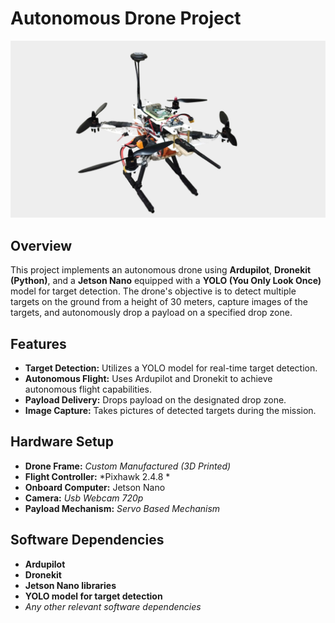 # Autonomous Drone Project

![Drone Image](Drone1.jpeg)

## Overview

This project implements an autonomous drone using **Ardupilot**, **Dronekit (Python)**, and a **Jetson Nano** equipped with a **YOLO (You Only Look Once)** model for target detection. The drone's objective is to detect multiple targets on the ground from a height of 30 meters, capture images of the targets, and autonomously drop a payload on a specified drop zone.

## Features

- **Target Detection:** Utilizes a YOLO model for real-time target detection.
- **Autonomous Flight:** Uses Ardupilot and Dronekit to achieve autonomous flight capabilities.
- **Payload Delivery:** Drops payload on the designated drop zone.
- **Image Capture:** Takes pictures of detected targets during the mission.

## Hardware Setup

- **Drone Frame:** *Custom Manufactured (3D Printed)*
- **Flight Controller:** *Pixhawk 2.4.8 *
- **Onboard Computer:** Jetson Nano
- **Camera:** *Usb Webcam 720p*
- **Payload Mechanism:** *Servo Based Mechanism*

## Software Dependencies

- **Ardupilot**
- **Dronekit**
- **Jetson Nano libraries**
- **YOLO model for target detection**
- *Any other relevant software dependencies*

